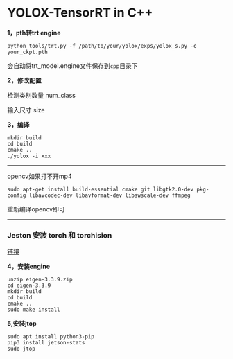 # YOLOX-TensorRT in C++

**1，pth转trt engine**
```shell
python tools/trt.py -f /path/to/your/yolox/exps/yolox_s.py -c your_ckpt.pth
```
会自动将trt_model.engine文件保存到`cpp`目录下

**2，修改配置**

检测类别数量 num_class

输入尺寸 size

**3，编译**
```shell
mkdir build
cd build
cmake ..
./yolox -i xxx
```
---

opencv如果打不开mp4
```shell
sudo apt-get install build-essential cmake git libgtk2.0-dev pkg-config libavcodec-dev libavformat-dev libswscale-dev ffmpeg
```
重新编译opencv即可

---

### Jeston 安装 torch 和 torchision

[链接](https://qengineering.eu/install-pytorch-on-jetson-nano.html)




**4，安装engine**
```shell
unzip eigen-3.3.9.zip
cd eigen-3.3.9
mkdir build
cd build
cmake ..
sudo make install
```


**5,安装jtop**
```shell
sudo apt install python3-pip
pip3 install jetson-stats
sudo jtop
```
